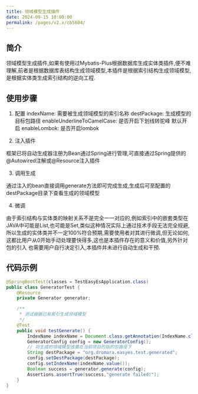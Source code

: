 ```yaml
---
title: 领域模型生成插件
date: 2024-09-15 10:00:00
permalink: /pages/v2.x/cb5604/
---
```


## 简介

领域模型生成插件,如果有使用过Mybatis-Plus根据数据库生成实体类插件,便不难理解,前者是根据数据库表结构生成领域模型,本插件是根据索引结构生成领域模型,是根据实体类生成索引结构的逆向工程.

## 使用步骤

1. 配置
indexName: 需要被生成领域模型的索引名称
destPackage: 生成模型的目标包路径
enableUnderlineToCamelCase: 是否开启下划线转驼峰 默认开启
enableLombok: 是否开启lombok

2. 注入插件

框架已将自动生成器注册为Bean通过Spring进行管理,可直接通过Spring提供的@Autowired注解或@Resource注入插件

3. 调用生成

通过注入的bean直接调用generate方法即可完成生成,生成后可至配置的destPackage目录下查看生成的领域模型

4. 微调

由于索引结构与实体类的映射关系不是完全一一对应的,例如索引中的嵌套类型在JAVA中可能是List<?>,也可能是Set<?>,类似这种情况实际上通过技术手段无法完全规避,
所以生成的实体类并不一定100%符合预期,需要使用者对其进行微调,但无论如何,这都比用户从0开始手动处理要快得多,这也是本插件存在的意义和价值,另外针对包的引入
也需要用户自行决定引入,本插件并未进行自动生成和干预.

## 代码示例
```java
@SpringBootTest(classes = TestEasyEsApplication.class)
public class GeneratorTest {
    @Resource
    private Generator generator;

    /**
     * 测试根据已有索引生成领域模型
     */
    @Test
    public void testGenerate() {
        IndexName indexName = Document.class.getAnnotation(IndexName.class);
        GeneratorConfig config = new GeneratorConfig();
        // 将生成的领域模型放置在当前项目的指的包路径下
        String destPackage = "org.dromara.easyes.test.generated";
        config.setDestPackage(destPackage);
        config.setIndexName(indexName.value());
        Boolean success = generator.generate(config);
        Assertions.assertTrue(success,"generate failed!");
    }
}

```




